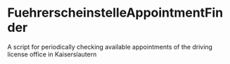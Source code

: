 # FuehrerscheinstelleAppointmentFinder
A script for periodically checking available appointments of the driving license office in Kaiserslautern
